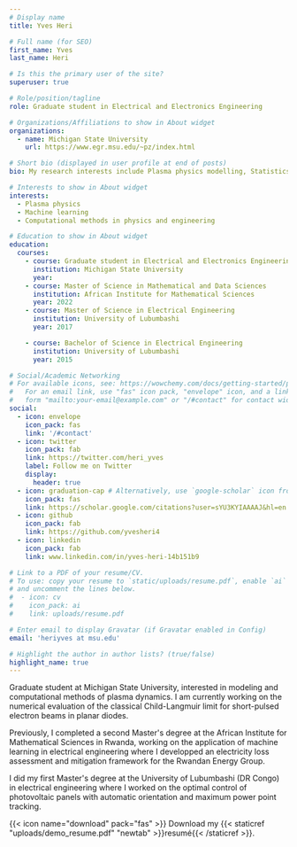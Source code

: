 ```yaml
---
# Display name
title: Yves Heri

# Full name (for SEO)
first_name: Yves
last_name: Heri

# Is this the primary user of the site?
superuser: true

# Role/position/tagline
role: Graduate student in Electrical and Electronics Engineering

# Organizations/Affiliations to show in About widget
organizations:
  - name: Michigan State University
    url: https://www.egr.msu.edu/~pz/index.html

# Short bio (displayed in user profile at end of posts)
bio: My research interests include Plasma physics modelling, Statistics and Machine Learning and Computational methods in Engineering.

# Interests to show in About widget
interests:
  - Plasma physics
  - Machine learning
  - Computational methods in physics and engineering

# Education to show in About widget
education:
  courses:
    - course: Graduate student in Electrical and Electronics Engineering (First year) 
      institution: Michigan State University
      year: 
    - course: Master of Science in Mathematical and Data Sciences
      institution: African Institute for Mathematical Sciences
      year: 2022
    - course: Master of Science in Electrical Engineering 
      institution: University of Lubumbashi
      year: 2017

    - course: Bachelor of Science in Electrical Engineering
      institution: University of Lubumbashi
      year: 2015

# Social/Academic Networking
# For available icons, see: https://wowchemy.com/docs/getting-started/page-builder/#icons
#   For an email link, use "fas" icon pack, "envelope" icon, and a link in the
#   form "mailto:your-email@example.com" or "/#contact" for contact widget.
social:
  - icon: envelope
    icon_pack: fas
    link: '/#contact'
  - icon: twitter
    icon_pack: fab
    link: https://twitter.com/heri_yves
    label: Follow me on Twitter 
    display:
      header: true
  - icon: graduation-cap # Alternatively, use `google-scholar` icon from `ai` icon pack
    icon_pack: fas
    link: https://scholar.google.com/citations?user=sYU3KYIAAAAJ&hl=en
  - icon: github
    icon_pack: fab
    link: https://github.com/yvesheri4
  - icon: linkedin
    icon_pack: fab
    link: www.linkedin.com/in/yves-heri-14b151b9

# Link to a PDF of your resume/CV.
# To use: copy your resume to `static/uploads/resume.pdf`, enable `ai` icons in `params.yaml`,
# and uncomment the lines below.
#  - icon: cv
#    icon_pack: ai
#    link: uploads/resume.pdf

# Enter email to display Gravatar (if Gravatar enabled in Config)
email: 'heriyves at msu.edu'

# Highlight the author in author lists? (true/false)
highlight_name: true
---
```


Graduate student at Michigan State University, interested in modeling and computational methods of plasma dynamics. I am currently working on the numerical evaluation of the classical Child-Langmuir limit for short-pulsed electron beams in planar diodes.

Previously, I completed a second Master's degree at the African Institute for Mathematical Sciences in Rwanda, working on the application of machine learning in electrical engineering where I developped an electricity loss assessment and mitigation framework for the Rwandan Energy Group.

I did my first Master's degree at the University of Lubumbashi (DR Congo) in electrical engineering where I worked on the optimal control of photovoltaic panels with automatic orientation and maximum power point tracking.

{{< icon name="download" pack="fas" >}} Download my {{< staticref "uploads/demo_resume.pdf" "newtab" >}}resumé{{< /staticref >}}.
